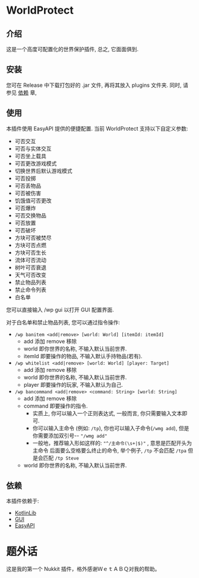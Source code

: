 # WorldProtect
## 介绍
这是一个高度可配置化的世界保护插件, 总之, 它面面俱到.
## 安装
您可在 Release 中下载打包好的 .jar 文件, 再将其放入 plugins 文件夹. 同时, 请参见 [依赖](https://github.com/Colerar/WorldProtect/new/master?readme=1#%E4%BE%9D%E8%B5%96) 章,
## 使用
本插件使用 EasyAPI 提供的便捷配置. 
当前 WorldProtect 支持以下自定义参数:
- 可否交互
- 可否与实体交互
- 可否坐上载具
- 可否更改游戏模式
- 切换世界后默认游戏模式
- 可否投掷
- 可否丢物品
- 可否被伤害
- 饥饿值可否更改
- 可否爆炸
- 可否交换物品
- 可否放置
- 可否破坏
- 方块可否被焚尽
- 方块可否点燃
- 方块可否生长
- 流体可否流动
- 树叶可否衰退
- 天气可否改变
- 禁止物品列表
- 禁止命令列表
- 白名单

您可以直接输入 /wp gui 以打开 GUI 配置界面. 

对于白名单和禁止物品列表, 您可以通过指令操作:
- ```/wp banitem <add|remove> [world: World] [itemId: itemId] ``` 
  - add 添加 remove 移除
  - world 即你世界的名称, 不输入默认当前世界.
  - itemId 即要操作的物品, 不输入默认手持物品(若有).
- ```/wp whitelist <add|remove> [world: World] [player: Target]```
  - add 添加 remove 移除
  - world 即你世界的名称, 不输入默认当前世界.
  - player 即要操作的玩家, 不输入默认为自己.
- ```/wp bancommand <add|remove> <command: String> [world: String]```
  - add 添加 remove 移除
  - command 即要操作的指令.
    - 实质上, 你可以输入一个正则表达式, 一般而言, 你只需要输入文本即可.
    - 你可以输入主命令 (例如: ```/tp```), 你也可以输入子命令(```/wmg add```), 但是你需要添加双引号--  ```"/wmg add"```
    - 一般地，推荐输入形如这样的: ```"^/主命令(\s+|$)"``` , 意思是匹配开头为 主命令 后面要么空格要么终止的命令, 举个例子, ```/tp``` 不会匹配 ```/tpa``` 但是会匹配 ```/tp Steve```
  - world 即你世界的名称, 不输入默认当前世界.
## 依赖
本插件依赖于:
- [KotlinLib](https://nukkitx.com/resources/kotlinlib.48/)
- [GUI](https://github.com/Him188/GUI)
- [EasyAPI](https://github.com/WetABQ/EasyAPI-Nukkit)
# 题外话
这是我的第一个 Nukkit 插件，格外感谢ＷｅｔＡＢＱ对我的帮助。
